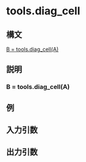 # tools.diag_cell

## 構文

[B = tools.diag_cell(A)](###B-=-tools.diag_cell(A))

## 説明

### B = tools.diag_cell(A)



## 例

## 入力引数

## 出力引数
